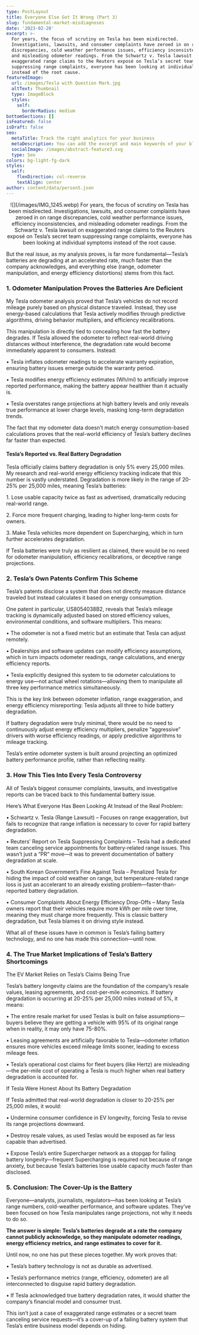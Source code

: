 ```yaml
---
type: PostLayout
title: Everyone Else Got It Wrong (Part 3)
slug: fundamental-market-misdiagnoses
date: '2023-02-20'
excerpt: >-
  For years, the focus of scrutiny on Tesla has been misdirected.
  Investigations, lawsuits, and consumer complaints have zeroed in on range
  discrepancies, cold weather performance issues, efficiency inconsistencies,
  and misleading odometer readings. From the Schwartz v. Tesla lawsuit on
  exaggerated range claims to the Reuters exposé on Tesla’s secret team
  suppressing range complaints, everyone has been looking at individual symptoms
  instead of the root cause.
featuredImage:
  url: /images/Tesla with Question Mark.jpg
  altText: Thumbnail
  type: ImageBlock
  styles:
    self:
      borderRadius: medium
bottomSections: []
isFeatured: false
isDraft: false
seo:
  metaTitle: Track the right analytics for your business
  metaDescription: You can add the excerpt and main keywords of your blog post here.
  socialImage: /images/abstract-feature3.svg
  type: Seo
colors: bg-light-fg-dark
styles:
  self:
    flexDirection: col-reverse
    textAlign: center
author: content/data/person5.json
---
```

<div style="text-align: center">![](/images/IMG_1245.webp)
For years, the focus of scrutiny on Tesla has been misdirected. Investigations, lawsuits, and consumer complaints have zeroed in on range discrepancies, cold weather performance issues, efficiency inconsistencies, and misleading odometer readings. From the Schwartz v. Tesla lawsuit on exaggerated range claims to the Reuters exposé on Tesla’s secret team suppressing range complaints, everyone has been looking at individual symptoms instead of the root cause.</div>

But the real issue, as my analysis proves, is far more fundamental—Tesla’s batteries are degrading at an accelerated rate, much faster than the company acknowledges, and everything else (range, odometer manipulation, and energy efficiency distortions) stems from this fact. 

### 1. Odometer Manipulation Proves the Batteries Are Deficient

My Tesla odometer analysis proved that Tesla’s vehicles do not record mileage purely based on physical distance traveled. Instead, they use energy-based calculations that Tesla actively modifies through predictive algorithms, driving behavior multipliers, and efficiency recalibrations. 

This manipulation is directly tied to concealing how fast the battery degrades. If Tesla allowed the odometer to reflect real-world driving distances without interference, the degradation rate would become immediately apparent to consumers. Instead:

• Tesla inflates odometer readings to accelerate warranty expiration, ensuring battery issues emerge outside the warranty period.

• Tesla modifies energy efficiency estimates (Wh/mi) to artificially improve reported performance, making the battery appear healthier than it actually is.

• Tesla overstates range projections at high battery levels and only reveals true performance at lower charge levels, masking long-term degradation trends. 

The fact that my odometer data doesn’t match energy consumption-based calculations proves that the real-world efficiency of Tesla’s battery declines far faster than expected.

#### Tesla’s Reported vs. Real Battery Degradation 

Tesla officially claims battery degradation is only 5% every 25,000 miles. My research and real-world energy efficiency tracking indicate that this number is vastly understated. Degradation is more likely in the range of 20-25% per 25,000 miles, meaning Tesla’s batteries:

1\. Lose usable capacity twice as fast as advertised, dramatically reducing real-world range.

2\. Force more frequent charging, leading to higher long-term costs for owners.

3\. Make Tesla vehicles more dependent on Supercharging, which in turn further accelerates degradation. 

If Tesla batteries were truly as resilient as claimed, there would be no need for odometer manipulation, efficiency recalibrations, or deceptive range projections.

### 2. Tesla’s Own Patents Confirm This Scheme 

Tesla’s patents disclose a system that does not directly measure distance traveled but instead calculates it based on energy consumption.

One patent in particular, US8054038B2, reveals that Tesla’s mileage tracking is dynamically adjusted based on stored efficiency values, environmental conditions, and software multipliers. This means:

• The odometer is not a fixed metric but an estimate that Tesla can adjust remotely.

• Dealerships and software updates can modify efficiency assumptions, which in turn impacts odometer readings, range calculations, and energy efficiency reports.

• Tesla explicitly designed this system to tie odometer calculations to energy use—not actual wheel rotations—allowing them to manipulate all three key performance metrics simultaneously.

This is the key link between odometer inflation, range exaggeration, and energy efficiency misreporting: Tesla adjusts all three to hide battery degradation.

If battery degradation were truly minimal, there would be no need to continuously adjust energy efficiency multipliers, penalize “aggressive” drivers with worse efficiency readings, or apply predictive algorithms to mileage tracking. 

Tesla’s entire odometer system is built around projecting an optimized battery performance profile, rather than reflecting reality.

### 3. How This Ties Into Every Tesla Controversy

All of Tesla’s biggest consumer complaints, lawsuits, and investigative reports can be traced back to this fundamental battery issue.

Here’s What Everyone Has Been Looking At Instead of the Real Problem:

• Schwartz v. Tesla (Range Lawsuit) – Focuses on range exaggeration, but fails to recognize that range inflation is necessary to cover for rapid battery degradation.

• Reuters’ Report on Tesla Suppressing Complaints – Tesla had a dedicated team canceling service appointments for battery-related range issues. This wasn’t just a “PR” move—it was to prevent documentation of battery degradation at scale.

• South Korean Government’s Fine Against Tesla – Penalized Tesla for hiding the impact of cold weather on range, but temperature-related range loss is just an accelerant to an already existing problem—faster-than-reported battery degradation.

• Consumer Complaints About Energy Efficiency Drop-Offs – Many Tesla owners report that their vehicles require more kWh per mile over time, meaning they must charge more frequently. This is classic battery degradation, but Tesla blames it on driving style instead.

What all of these issues have in common is Tesla’s failing battery technology, and no one has made this connection—until now. 

### 4. The True Market Implications of Tesla’s Battery Shortcomings

The EV Market Relies on Tesla’s Claims Being True 

Tesla’s battery longevity claims are the foundation of the company’s resale values, leasing agreements, and cost-per-mile economics. If battery degradation is occurring at 20-25% per 25,000 miles instead of 5%, it means:

• The entire resale market for used Teslas is built on false assumptions—buyers believe they are getting a vehicle with 95% of its original range when in reality, it may only have 75-80%.

• Leasing agreements are artificially favorable to Tesla—odometer inflation ensures more vehicles exceed mileage limits sooner, leading to excess mileage fees.

• Tesla’s operational cost claims for fleet buyers (like Hertz) are misleading—the per-mile cost of operating a Tesla is much higher when real battery degradation is accounted for.

If Tesla Were Honest About Its Battery Degradation

If Tesla admitted that real-world degradation is closer to 20-25% per 25,000 miles, it would:

• Undermine consumer confidence in EV longevity, forcing Tesla to revise its range projections downward.

• Destroy resale values, as used Teslas would be exposed as far less capable than advertised.

• Expose Tesla’s entire Supercharger network as a stopgap for failing battery longevity—frequent Supercharging is required not because of range anxiety, but because Tesla’s batteries lose usable capacity much faster than disclosed. 

### 5. Conclusion: The Cover-Up is the Battery

Everyone—analysts, journalists, regulators—has been looking at Tesla’s range numbers, cold-weather performance, and software updates. They’ve been focused on how Tesla manipulates range projections, not why it needs to do so.

**The answer is simple: Tesla’s batteries degrade at a rate the company cannot publicly acknowledge, so they manipulate odometer readings, energy efficiency metrics, and range estimates to cover for it.**

Until now, no one has put these pieces together. My work proves that:

• Tesla’s battery technology is not as durable as advertised.

• Tesla’s performance metrics (range, efficiency, odometer) are all interconnected to disguise rapid battery degradation.

• If Tesla acknowledged true battery degradation rates, it would shatter the company’s financial model and consumer trust.

This isn’t just a case of exaggerated range estimates or a secret team canceling service requests—it’s a cover-up of a failing battery system that Tesla’s entire business model depends on hiding.
